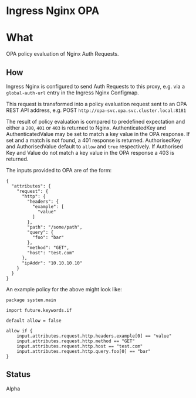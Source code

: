# Ingress Nginx OPA

# What
OPA policy evaluation of Nginx Auth Requests.

## How

Ingress Nginx is configured to send Auth Requests to this proxy, e.g. via a `global-auth-url` entry in the Ingress Nginx Configmap. 

This request is transformed into a policy evaluation request sent to an OPA REST API address, 
e.g. POST `http://opa-svc.opa.svc.cluster.local:8181`

The result of policy evaluation is compared to predefined expectation and either a `200`, `401` or `403` is
returned to Nginx. AuthenticatedKey and AuthenticatedValue may be set to match a key value in the OPA response. 
If set and a match is not found, a 401 response is returned. AuthorisedKey and AuthorisedValue default to `allow` and 
`true` respectively. If Authorised Key and Value do not match a key value in the OPA response a 403 is returned.

The inputs provided to OPA are of the form:

```
{
  "attributes": {
    "request": {
      "http": {
        "headers": {
          "example": [
            "value"
          ]
        },
        "path": "/some/path",
        "query": {
          "foo": "bar"
        },
        "method": "GET",
        "host": "test.com"
      },
      "ipAddr": "10.10.10.10"
    }
  }
}
```

An example policy for the above might look like:

```
package system.main

import future.keywords.if

default allow = false

allow if {
    input.attributes.request.http.headers.example[0] == "value"
    input.attributes.request.http.method == "GET"
    input.attributes.request.http.host == "test.com"
    input.attributes.request.http.query.foo[0] == "bar"
}
```

## Status

Alpha